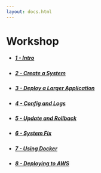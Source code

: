 ```yaml
---
layout: docs.html
---
```


# Workshop

- ##### [1 - Intro](./tutorials/)
- ##### [2 - Create a System](./tutorials/)
- ##### [3 - Deploy a Larger Application](./tutorials/)
- ##### [4 - Config and Logs](./tutorials/)
- ##### [5 - Update and Rollback](./tutorials/)
- ##### [6 - System Fix](./tutorials/)
- ##### [7 - Using Docker](./tutorials/)
- ##### [8 - Deploying to AWS](./tutorials/)
